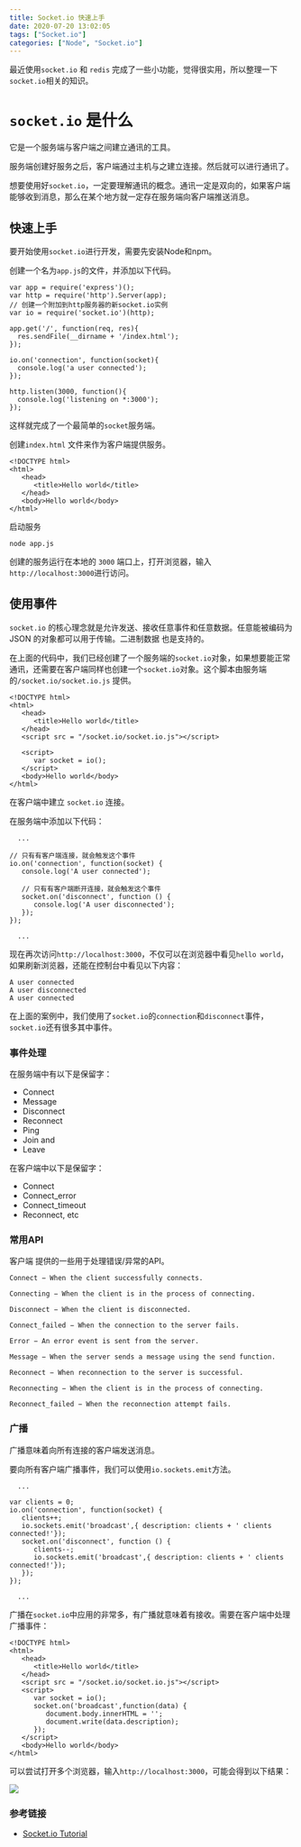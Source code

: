 ```yaml
---
title: Socket.io 快速上手
date: 2020-07-20 13:02:05
tags: ["Socket.io"]
categories: ["Node", "Socket.io"]
---
```


最近使用`socket.io` 和 `redis` 完成了一些小功能，觉得很实用，所以整理一下`socket.io`相关的知识。

<!-- more -->

# `socket.io` 是什么
它是一个服务端与客户端之间建立通讯的工具。

服务端创建好服务之后，客户端通过主机与之建立连接。然后就可以进行通讯了。

想要使用好`socket.io`，一定要理解通讯的概念。通讯一定是双向的，如果客户端能够收到消息，那么在某个地方就一定存在服务端向客户端推送消息。

## 快速上手
要开始使用`socket.io`进行开发，需要先安装Node和npm。

创建一个名为`app.js`的文件，并添加以下代码。
```
var app = require('express')();
var http = require('http').Server(app);
// 创建一个附加到http服务器的新socket.io实例
var io = require('socket.io')(http);

app.get('/', function(req, res){
  res.sendFile(__dirname + '/index.html');
});

io.on('connection', function(socket){
  console.log('a user connected');
});

http.listen(3000, function(){
  console.log('listening on *:3000');
});
```
这样就完成了一个最简单的`socket`服务端。

创建`index.html` 文件来作为客户端提供服务。
```
<!DOCTYPE html>
<html>
   <head>
      <title>Hello world</title>
   </head>
   <body>Hello world</body>
</html>
```

启动服务
```
node app.js
```
创建的服务运行在本地的 `3000` 端口上，打开浏览器，输入`http://localhost:3000`进行访问。 

## 使用事件

`socket.io` 的核心理念就是允许发送、接收任意事件和任意数据。任意能被编码为 JSON 的对象都可以用于传输。二进制数据 也是支持的。

在上面的代码中，我们已经创建了一个服务端的`socket.io`对象，如果想要能正常通讯，还需要在客户端同样也创建一个`socket.io`对象。这个脚本由服务端的`/socket.io/socket.io.js` 提供。

```
<!DOCTYPE html>
<html>
   <head>
      <title>Hello world</title>
   </head>
   <script src = "/socket.io/socket.io.js"></script>
   
   <script>
      var socket = io();
   </script>
   <body>Hello world</body>
</html>
```

在客户端中建立 `socket.io` 连接。

在服务端中添加以下代码：
```
  ...

// 只有有客户端连接，就会触发这个事件
io.on('connection', function(socket) {
   console.log('A user connected');

   // 只有有客户端断开连接，就会触发这个事件
   socket.on('disconnect', function () {
      console.log('A user disconnected');
   });
});

  ...
```
现在再次访问`http://localhost:3000`，不仅可以在浏览器中看见`hello world`，如果刷新浏览器，还能在控制台中看见以下内容：

```
A user connected
A user disconnected
A user connected
```

在上面的案例中，我们使用了`socket.io`的`connection`和`disconnect`事件，`socket.io`还有很多其中事件。 

### 事件处理
在服务端中有以下是保留字：
* Connect
* Message
* Disconnect
* Reconnect
* Ping
* Join and
* Leave

在客户端中以下是保留字：
* Connect
* Connect_error
* Connect_timeout
* Reconnect, etc

### 常用API

客户端 提供的一些用于处理错误/异常的API。
```
Connect − When the client successfully connects.

Connecting − When the client is in the process of connecting.

Disconnect − When the client is disconnected.

Connect_failed − When the connection to the server fails.

Error − An error event is sent from the server.

Message − When the server sends a message using the send function.

Reconnect − When reconnection to the server is successful.

Reconnecting − When the client is in the process of connecting.

Reconnect_failed − When the reconnection attempt fails.
```

### 广播
广播意味着向所有连接的客户端发送消息。

要向所有客户端广播事件，我们可以使用`io.sockets.emit`方法。
```
  ...

var clients = 0;
io.on('connection', function(socket) {
   clients++;
   io.sockets.emit('broadcast',{ description: clients + ' clients connected!'});
   socket.on('disconnect', function () {
      clients--;
      io.sockets.emit('broadcast',{ description: clients + ' clients connected!'});
   });
});
  
  ...
```

广播在`socket.io`中应用的非常多，有广播就意味着有接收。需要在客户端中处理广播事件：
```
<!DOCTYPE html>
<html>
   <head>
      <title>Hello world</title>
   </head>
   <script src = "/socket.io/socket.io.js"></script>
   <script>
      var socket = io();
      socket.on('broadcast',function(data) {
         document.body.innerHTML = '';
         document.write(data.description);
      });
   </script>
   <body>Hello world</body>
</html>
```

可以尝试打开多个浏览器，输入`http://localhost:3000`，可能会得到以下结果：

![](https://www.tutorialspoint.com/socket.io/images/broadcast_to_all.jpg)

### 参考链接
* [Socket.io Tutorial](https://www.tutorialspoint.com/socket.io/index.htm)